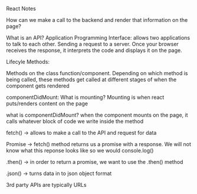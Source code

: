 React Notes

How can we make a call to the backend and render that information on the page?

What is an API?
Application Programming Interface: allows two applications to talk to each other. Sending a request to a server. Once your browser receives the response, it interprets the code and displays it on the page.

Lifecyle Methods:

Methods on the class function/component. Depending on which method is being called, these methods get called at different stages of when the component gets rendered

componentDidMount:
What is mounting? Mounting is when react puts/renders content on the page

what is componentDidMount? when the component mounts on the page, it calls whatever block of code we write inside the method

fetch() -> allows to make a call to the API and request for data

Promise -> fetch() method returns us a promise with a response. We will not know what this reponse looks like so we would console.log()

.then() -> in order to return a promise, we want to use the .then() method

.json() -> turns data in to json object format

3rd party APIs are typically URLs
